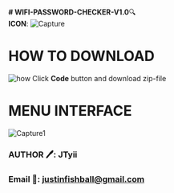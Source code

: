 **# WIFI-PASSWORD-CHECKER-V1.0**:mag: <br/>
**ICON**: ![Capture](https://user-images.githubusercontent.com/91330862/206841485-00d44844-caba-491b-8011-388a178988f6.PNG)

# HOW TO DOWNLOAD 
![how](https://user-images.githubusercontent.com/91330862/206841114-385c8a19-bbfb-480b-893c-eccb9de36560.png)
Click **Code** button and download zip-file 

# MENU INTERFACE 
![Capture1](https://user-images.githubusercontent.com/91330862/206841533-f2058620-235d-446f-b4c9-27476b679d09.PNG)

### AUTHOR 🖊️: JTyii 
### Email 📧: justinfishball@gmail.com
